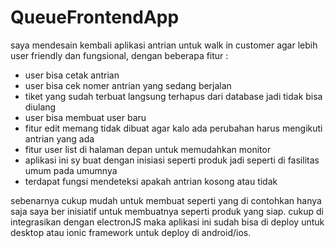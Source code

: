 # QueueFrontendApp

saya mendesain kembali aplikasi antrian untuk walk in customer agar lebih user friendly dan fungsional,
dengan beberapa fitur :
- user bisa cetak antrian
- user bisa cek nomer antrian yang sedang berjalan
- tiket yang sudah terbuat langsung terhapus dari database jadi tidak bisa diulang
- user bisa membuat user baru
- fitur edit memang tidak dibuat agar kalo ada perubahan harus mengikuti antrian yang ada
- fitur user list di halaman depan untuk memudahkan monitor
- aplikasi ini sy buat dengan inisiasi seperti produk jadi seperti di fasilitas umum pada umumnya
- terdapat fungsi mendeteksi apakah antrian kosong atau tidak

sebenarnya cukup mudah untuk membuat seperti yang di contohkan hanya saja saya ber inisiatif untuk membuatnya seperti produk yang siap.
cukup di integrasikan dengan electronJS maka aplikasi ini sudah bisa di deploy untuk desktop atau ionic framework untuk deploy di android/ios.